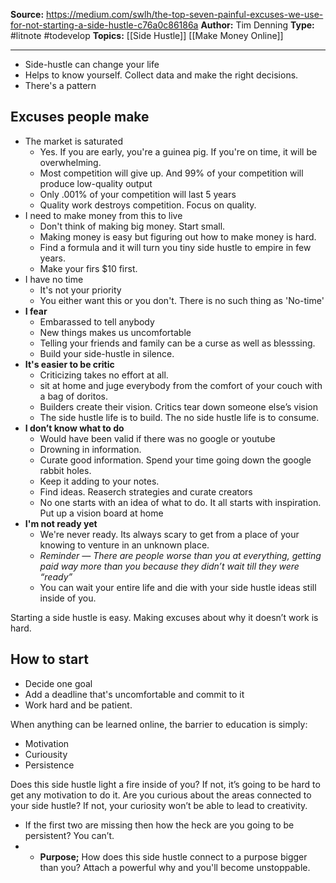 **Source:** https://medium.com/swlh/the-top-seven-painful-excuses-we-use-for-not-starting-a-side-hustle-c76a0c86186a
**Author:** Tim Denning
**Type:** #litnote #todevelop 
**Topics:** [[Side Hustle]] [[Make Money Online]]

----
- Side-hustle can change your life
- Helps to know yourself. Collect data and make the right decisions.
- There's a pattern

## Excuses people make
- The market is saturated
	- Yes. If you are early, you're a guinea pig. If you're on time, it will be overwhelming.
	- Most competition will give up. And 99% of your competition will produce low-quality output
	- Only .001% of your competition will last 5 years
	- Quality work destroys competition. Focus on quality.
- I need to make money from this to live
	- Don't think of making big money. Start small. 
	- Making money is easy but figuring out how to make money is hard. 
	- Find a formula and it will turn you tiny side hustle to empire in few years.
	- Make your firs $10 first.
- I have no time
	- It's not your priority
	- You either want this or you don't. There is no such thing as 'No-time'
- **I fear** 
	- Embarassed to tell anybody 
	- New things makes us uncomfortable
	- Telling your friends and family can be a curse as well as blesssing.
	- Build your side-hustle in silence.
- **It's easier to be critic**
	- Criticizing takes no effort at all.
	- sit at home and juge everybody from the comfort of your couch with a bag of doritos.
	- Builders create their vision. Critics tear down someone else’s vision
	- The side hustle life is to build. The no side hustle life is to consume.
- **I don’t know what to do**
	- Would have been valid if there was no google or youtube
	- Drowning in information.
	- Curate good information. Spend your time going down the google rabbit holes.
	- Keep it adding to your notes.
	- Find ideas. Reaserch strategies and curate creators 
	- No one starts with an idea of what to do. It all starts with inspiration. Put up a vision board at home 
- **I'm not ready yet**
	- We're never ready. Its always scary to get from a place of your knowing to venture in an unknown place.
	- *Reminder — There are people worse than you at everything, getting paid way more than you because they didn’t wait till they were “ready”*
	- You can wait your entire life and die with your side hustle ideas still inside of you.


Starting a side hustle is easy. Making excuses about why it doesn’t work is hard.


## How to start
- Decide one goal
- Add a deadline that's uncomfortable and commit to it
- Work hard and be patient.

 When anything can be learned online, the barrier to education is simply:
 - Motivation
 - Curiousity
 - Persistence
 

 Does this side hustle light a fire inside of you? If not, it’s going to be hard to get any motivation to do it. Are you curious about the areas connected to your side hustle? If not, your curiosity won’t be able to lead to creativity.
    
-   If the first two are missing then how the heck are you going to be persistent? You can’t.
- - **Purpose;** How does this side hustle connect to a purpose bigger than you?
Attach a powerful why and you'll become unstoppable. 